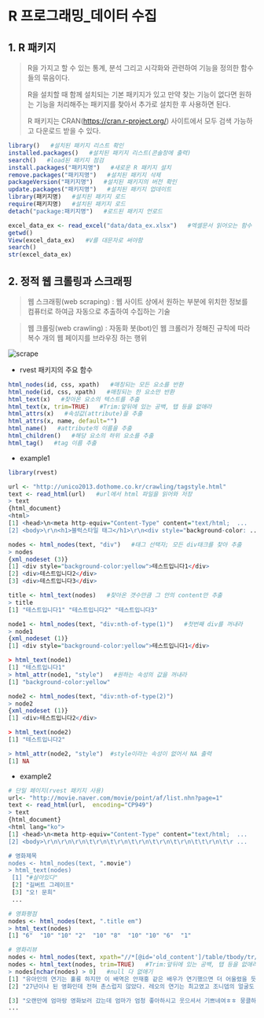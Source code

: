 # R  프로그래밍_데이터 수집



## 1. R 패키지

> R을 가지고 할 수 있는 통계, 분석 그리고 시각화와 관련하여 기능을 정의한 함수들의 묶음이다.
>
> R을 설치할 때 함께 설치되는 기본 패키지가 있고 만약 찾는 기능이 없다면 원하는 기능을 처리해주는 패키지를 찾아서 추가로 설치한 후 사용하면 된다.
>
> R 패키지는 CRAN(https://cran.r-project.org/) 사이트에서 모두 검색 가능하고 다운로드 받을 수 있다.

```R
library()   #설치된 패키지 리스트 확인
installed.packages()   #설치된 패키지 리스트(콘솔창에 출력)
search()   #load된 패키지 점검
install.packages("패키지명")   #새로운 R 패키지 설치
remove.packages("패키지명")   #설치된 패키지 삭제
packageVersion("패키지명")   #설치된 패키지의 버전 확인
update.packages("패키지명")   #설치된 패키지 업데이트
library(패키지명)   #설치된 패키지 로드
require(패키지명)   #설치된 패키지 로드
detach("package:패키지명")   #로드된 패키지 언로드
```

```R
excel_data_ex <- read_excel("data/data_ex.xlsx")   #엑셀문서 읽어오는 함수
getwd()
View(excel_data_ex)   #V를 대문자로 써야함
search()
str(excel_data_ex)
```



## 2. 정적 웹 크롤링과 스크래핑

> 웹 스크래핑(web scraping) : 웹 사이트 상에서 원하는 부분에 위치한 정보를 컴퓨터로 하여금 자동으로 추출하여 수집하는 기술

> 웹 크롤링(web crawling) : 자동화 봇(bot)인 웹 크롤러가 정해진 규칙에 따라 복수 개의 웹 페이지를 브라우징 하는 행위

![scrape](C:\Rexam\이미지\scrape.JPG)

- rvest 패키지의 주요 함수

```R
html_nodes(id, css, xpath)   #매칭되는 모든 요소를 반환 
html_node(id, css, xpath)   #매칭되는 한 요소만 반환
html_text(x)   #찾아온 요소의 텍스트를 추출
html_text(x, trim=TRUE)   #Trim:앞뒤에 있는 공백, 탭 등을 없애라
html_attrs(x)   #속성값(attribute)을 추출
html_attrs(x, name, default="")
html_name()   #attribute의 이름을 추출
html_children()   #해당 요소의 하위 요소를 추출
html_tag()   #tag 이름 추출
```

- example1

```R
library(rvest)

url <- "http://unico2013.dothome.co.kr/crawling/tagstyle.html"
text <- read_html(url)   #url에서 html 파일을 읽어와 저장
> text
{html_document}
<html>
[1] <head>\n<meta http-equiv="Content-Type" content="text/html;  ...
[2] <body>\r\n<h1>블럭스타일 태그</h1>\r\n<div style="background-color: ...

nodes <- html_nodes(text, "div")   #태그 선택자; 모든 div태크를 찾아 추출
> nodes
{xml_nodeset (3)}
[1] <div style="background-color:yellow">테스트입니다1</div>
[2] <div>테스트입니다2</div>
[3] <div>테스트입니다3</div>

title <- html_text(nodes)   #찾아온 갯수만큼 그 안의 content만 추출
> title
[1] "테스트입니다1" "테스트입니다2" "테스트입니다3"

node1 <- html_nodes(text, "div:nth-of-type(1)")   #첫번째 div를 꺼내라
> node1
{xml_nodeset (1)}
[1] <div style="background-color:yellow">테스트입니다1</div>

> html_text(node1)
[1] "테스트입니다1"
> html_attr(node1, "style")   #원하는 속성의 값을 꺼내라
[1] "background-color:yellow"

node2 <- html_nodes(text, "div:nth-of-type(2)")
> node2
{xml_nodeset (1)}
[1] <div>테스트입니다2</div>

> html_text(node2)
[1] "테스트입니다2"

> html_attr(node2, "style")  #style이라는 속성이 없어서 NA 출력
[1] NA
```

- example2

```R
# 단일 페이지(rvest 패키지 사용)
url<- "http://movie.naver.com/movie/point/af/list.nhn?page=1"
text <- read_html(url,  encoding="CP949")
> text
{html_document}
<html lang="ko">
[1] <head>\n<meta http-equiv="Content-Type" content="text/html;  ...
[2] <body>\r\n\r\n\r\n\t\r\n\t\r\n\t\r\n\t\r\n\t\r\n\t\t\r\n\t\r ...

# 영화제목
nodes <- html_nodes(text, ".movie")
> html_text(nodes)
 [1] "#살아있다"                             
 [2] "길버트 그레이프"                       
 [3] "오! 문희"                              
 ...

# 영화평점
nodes <- html_nodes(text, ".title em")
> html_text(nodes)
[1] "6"  "10" "10" "2"  "10" "8"  "10" "10" "6"  "1" 

# 영화리뷰
nodes <- html_nodes(text, xpath="//*[@id='old_content']/table/tbody/tr/td[2]/text()")
nodes <- html_text(nodes, trim=TRUE)   #Trim:앞뒤에 있는 공백, 탭 등을 없애라
> nodes[nchar(nodes) > 0]   #null 다 없애기
[1] "유아인의 연기는 훌륭 하지만 이 배역은 안재홍 같은 배우가 연기했으면 더 어울렸을 듯. 약간 모자란 듯 하면서.."                                                                                                                     
[2] "27년이나 된 영화인데 전혀 촌스럽지 않았다. 레오의 연기는 최고였고 조니뎁의 얼굴도 최고였다.  울었다  너무 감동적이었다. 90년대 미국 시골마을 배경도 이뻤고 그냥 다 좋았다."  

[3] "오랜만에 엄마랑 영화보러 갔는데 엄마가 엄청 좋아하시고 웃으셔서 기쁘네여ㅎㅎ 뭉클하기도 하고 웃기기도 하고 눈물흘리며 넘나 재밌게 봤습니다!! ><" 
...

```

